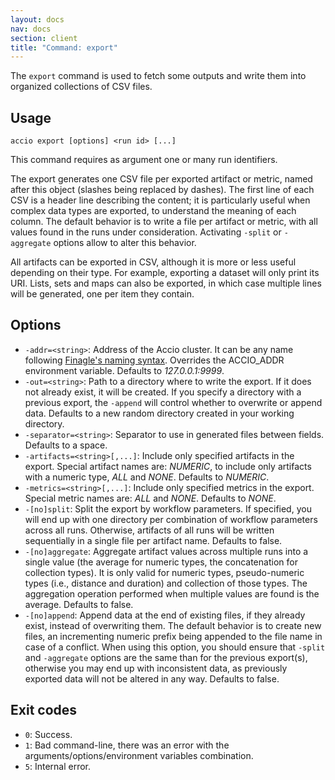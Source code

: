 ```yaml
---
layout: docs
nav: docs
section: client
title: "Command: export"
---
```


The `export` command is used to fetch some outputs and write them into organized collections of CSV files.

## Usage
```
accio export [options] <run id> [...]
```

This command requires as argument one or many run identifiers.

The export generates one CSV file per exported artifact or metric, named after this object (slashes being replaced by dashes).
The first line of each CSV is a header line describing the content;
it is particularly useful when complex data types are exported, to understand the meaning of each column.
The default behavior is to write a file per artifact or metric, with all values found in the runs under consideration.
Activating `-split` or `-aggregate` options allow to alter this behavior.

All artifacts can be exported in CSV, although it is more or less useful depending on their type.
For example, exporting a dataset will only print its URI.
Lists, sets and maps can also be exported, in which case multiple lines will be generated, one per item they contain.

## Options
* `-addr=<string>`: Address of the Accio cluster.
It can be any name following [Finagle's naming syntax](https://twitter.github.io/finagle/guide/Names.html).
Overrides the ACCIO_ADDR environment variable.
Defaults to *127.0.0.1:9999*.
* `-out=<string>`: Path to a directory where to write the export.
If it does not already exist, it will be created.
If you specify a directory with a previous export, the `-append` will control whether to overwrite or append data.
Defaults to a new random directory created in your working directory.
* `-separator=<string>`: Separator to use in generated files between fields.
Defaults to a space.
* `-artifacts=<string>[,...]`: Include only specified artifacts in the export.
Special artifact names are: *NUMERIC*, to include only artifacts with a numeric type, *ALL* and *NONE*.
Defaults to *NUMERIC*.
* `-metrics=<string>[,...]`: Include only specified metrics in the export.
Special metric names are: *ALL* and *NONE*.
Defaults to *NONE*.
* `-[no]split`: Split the export by workflow parameters.
If specified, you will end up with one directory per combination of workflow parameters across all runs.
Otherwise, artifacts of all runs will be written sequentially in a single file per artifact name.
Defaults to false.
* `-[no]aggregate`: Aggregate artifact values across multiple runs into a single value (the average for numeric types, the concatenation for collection types).
It is only valid for numeric types, pseudo-numeric types (i.e., distance and duration) and collection of those types.
The aggregation operation performed when multiple values are found is the average.
Defaults to false.
* `-[no]append`: Append data at the end of existing files, if they already exist, instead of overwriting them.
The default behavior is to create new files, an incrementing numeric prefix being appended to the file name in case of a conflict.
When using this option, you should ensure that `-split` and `-aggregate` options are the same than for the previous export(s), otherwise you may end up with inconsistent data, as previously exported data will not be altered in any way.
Defaults to false.

## Exit codes
* `0`: Success.
* `1`: Bad command-line, there was an error with the arguments/options/environment variables combination.
* `5`: Internal error.
